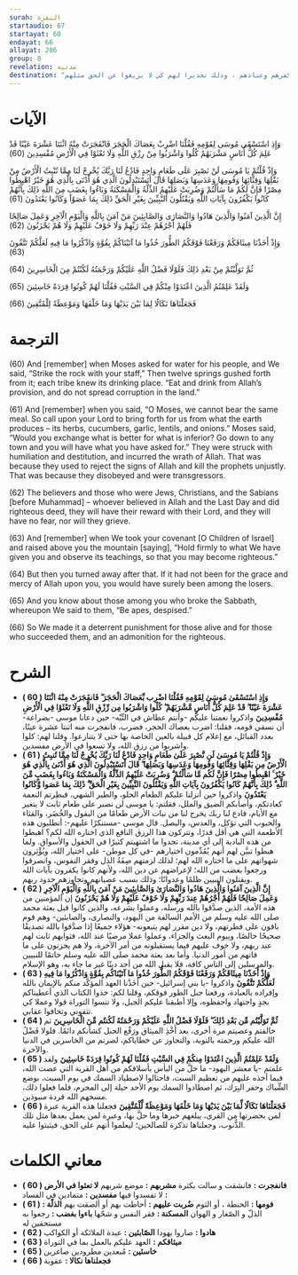 ```yaml
---
surah: البقرة
startaudio: 67
startayat: 60
endayat: 66
allayat: 286
group: 8
revelation: مدنية
destination: "تحدّثت عن معجزة السُّقيا كآية بارزة وظاهرة لسيدنا موسى عليه السلام ، وبيّنت كفر بني إسرائيل وجحودهم رغم إتيانهم بالمعجزات والدلائل التي تدل على وجود الله تعالى . كما ذكّرتهم الآيات بما حل بالأمم السابقة من عذاب عقابا لهم على كفرهم وعنادهم ، وذلك تحذيرا لهم كي لا يزيغوا عن الحق مثلهم"
---
```


# الآيات

<BoxAya>

  وَإِذِ اسْتَسْقَى مُوسَى لِقَوْمِهِ فَقُلْنَا اضْرِبْ بِعَصَاكَ الْحَجَرَ فَانْفَجَرَتْ مِنْهُ اثْنَتَا عَشْرَةَ عَيْنًا قَدْ عَلِمَ كُلُّ أُنَاسٍ مَشْرَبَهُمْ كُلُوا وَاشْرَبُوا مِنْ رِزْقِ اللَّهِ وَلَا تَعْثَوْا فِي الْأَرْضِ مُفْسِدِينَ (60) 

  وَإِذْ قُلْتُمْ يَا مُوسَى لَنْ نَصْبِرَ عَلَى طَعَامٍ وَاحِدٍ فَادْعُ لَنَا رَبَّكَ يُخْرِجْ لَنَا مِمَّا تُنْبِتُ الْأَرْضُ مِنْ بَقْلِهَا وَقِثَّائِهَا وَفُومِهَا وَعَدَسِهَا وَبَصَلِهَا قَالَ أَتَسْتَبْدِلُونَ الَّذِي هُوَ أَدْنَى بِالَّذِي هُوَ خَيْرٌ اهْبِطُوا مِصْرًا فَإِنَّ لَكُمْ مَا سَأَلْتُمْ وَضُرِبَتْ عَلَيْهِمُ الذِّلَّةُ وَالْمَسْكَنَةُ وَبَاءُوا بِغَضَبٍ مِنَ اللَّهِ ذَلِكَ بِأَنَّهُمْ كَانُوا يَكْفُرُونَ بِآيَاتِ اللَّهِ وَيَقْتُلُونَ النَّبِيِّينَ بِغَيْرِ الْحَقِّ ذَلِكَ بِمَا عَصَوْا وَكَانُوا يَعْتَدُونَ (61)

  إِنَّ الَّذِينَ آمَنُوا وَالَّذِينَ هَادُوا وَالنَّصَارَى وَالصَّابِئِينَ مَنْ آمَنَ بِاللَّهِ وَالْيَوْمِ الْآخِرِ وَعَمِلَ صَالِحًا فَلَهُمْ أَجْرُهُمْ عِنْدَ رَبِّهِمْ وَلَا خَوْفٌ عَلَيْهِمْ وَلَا هُمْ يَحْزَنُونَ (62)

  وَإِذْ أَخَذْنَا مِيثَاقَكُمْ وَرَفَعْنَا فَوْقَكُمُ الطُّورَ خُذُوا مَا آتَيْنَاكُمْ بِقُوَّةٍ وَاذْكُرُوا مَا فِيهِ لَعَلَّكُمْ تَتَّقُونَ (63)

  ثُمَّ تَوَلَّيْتُمْ مِنْ بَعْدِ ذَلِكَ فَلَوْلَا فَضْلُ اللَّهِ عَلَيْكُمْ وَرَحْمَتُهُ لَكُنْتُمْ مِنَ الْخَاسِرِينَ (64)

  وَلَقَدْ عَلِمْتُمُ الَّذِينَ اعْتَدَوْا مِنْكُمْ فِي السَّبْتِ فَقُلْنَا لَهُمْ كُونُوا قِرَدَةً خَاسِئِينَ (65) 

  فَجَعَلْنَاهَا نَكَالًا لِمَا بَيْنَ يَدَيْهَا وَمَا خَلْفَهَا وَمَوْعِظَةً لِلْمُتَّقِينَ (66)

</BoxAya>

# الترجمة

<BoxEn>

  (60) And [remember] when Moses asked for water for his people, and We said, “Strike the rock with your staff,” Then twelve springs gushed forth from it; each tribe knew its drinking place. “Eat and drink from Allah’s provision, and do not spread corruption in the land.”

  (61) And [remember] when you said, “O Moses, we cannot bear the same meal. So call upon your Lord to bring forth for us from what the earth produces – its herbs, cucumbers, garlic, lentils, and onions.” Moses said, “Would you exchange what is better for what is inferior? Go down to any town and you will have what you have asked for.” They were struck with humiliation and destitution, and incurred the wrath of Allah. That was because they used to reject the signs of Allah and kill the prophets unjustly. That was because they disobeyed and were transgressors.

  (62) The believers and those who were Jews, Christians, and the Sabians [before Muhammad] – whoever believed in Allah and the Last Day and did righteous deed, they will have their reward with their Lord, and they will have no fear, nor will they grieve.

  (63) And [remember] when We took your covenant [O Children of Israel] and raised above you the mountain [saying], “Hold firmly to what We have given you and observe its teachings, so that you may become righteous.”

  (64) But then you turned away after that. If it had not been for the grace and mercy of Allah upon you, you would have surely been among the losers.

  (65) And you know about those among you who broke the Sabbath, whereupon We said to them, “Be apes, despised.”

  (66) So We made it a deterrent punishment for those alive and for those who succeeded them, and an admonition for the righteous.

</BoxEn>

# الشرح

<BoxExpl>

  * **( 60 ) وَإِذِ اسْتَسْقَىٰ مُوسَىٰ لِقَوْمِهِ فَقُلْنَا اضْرِب بِّعَصَاكَ الْحَجَرَ ۖ فَانفَجَرَتْ مِنْهُ اثْنَتَا عَشْرَةَ عَيْنًا ۖ قَدْ عَلِمَ كُلُّ أُنَاسٍ مَّشْرَبَهُمْ ۖ كُلُوا وَاشْرَبُوا مِن رِّزْقِ اللَّهِ وَلَا تَعْثَوْا فِي الْأَرْضِ مُفْسِدِينَ**  واذكروا نعمتنا عليكم -وأنتم عطاش في التِّيْه- حين دعانا موسى -بضراعة- أن نسقي قومه، فقلنا: اضرب بعصاك الحجر، فضرب، فانفجرت منه اثنتا عشرة عينًا، بعدد القبائل، مع إعلام كل قبيلة بالعين الخاصة بها حتى لا يتنازعوا. وقلنا لهم: كلوا واشربوا من رزق الله، ولا تسعوا في الأرض مفسدين.
  * **( 61 ) وَإِذْ قُلْتُمْ يَا مُوسَىٰ لَن نَّصْبِرَ عَلَىٰ طَعَامٍ وَاحِدٍ فَادْعُ لَنَا رَبَّكَ يُخْرِجْ لَنَا مِمَّا تُنبِتُ الْأَرْضُ مِن بَقْلِهَا وَقِثَّائِهَا وَفُومِهَا وَعَدَسِهَا وَبَصَلِهَا ۖ قَالَ أَتَسْتَبْدِلُونَ الَّذِي هُوَ أَدْنَىٰ بِالَّذِي هُوَ خَيْرٌ ۚ اهْبِطُوا مِصْرًا فَإِنَّ لَكُم مَّا سَأَلْتُمْ ۗ وَضُرِبَتْ عَلَيْهِمُ الذِّلَّةُ وَالْمَسْكَنَةُ وَبَاءُوا بِغَضَبٍ مِّنَ اللَّهِ ۗ ذَٰلِكَ بِأَنَّهُمْ كَانُوا يَكْفُرُونَ بِآيَاتِ اللَّهِ وَيَقْتُلُونَ النَّبِيِّينَ بِغَيْرِ الْحَقِّ ۗ ذَٰلِكَ بِمَا عَصَوا وَّكَانُوا يَعْتَدُونَ**  واذكروا حين أنزلنا عليكم الطعام الحلو، والطير الشهي، فبطِرتم النعمة كعادتكم، وأصابكم الضيق والملل، فقلتم: يا موسى لن نصبر على طعام ثابت لا يتغير مع الأيام، فادع لنا ربك يخرج لنا من نبات الأرض طعامًا من البقول والخُضَر، والقثاء والحبوب التي تؤكل، والعدس، والبصل. قال موسى -مستنكرًا عليهم-: أتطلبون هذه الأطعمة التي هي أقل قدرًا، وتتركون هذا الرزق النافع الذي اختاره الله لكم؟ اهبطوا من هذه البادية إلى أي مدينة، تجدوا ما اشتهيتم كثيرًا في الحقول والأسواق. ولما هبطوا تبيَّن لهم أنهم يُقَدِّمون اختيارهم -في كل موطن- على اختيار الله، ويُؤْثِرون شهواتهم على ما اختاره الله لهم؛ لذلك لزمتهم صِفَةُ الذل وفقر النفوس، وانصرفوا ورجعوا بغضب من الله؛ لإعراضهم عن دين الله، ولأنهم كانوا يكفرون بآيات الله ويقتلون النبيين ظلمًا وعدوانًا؛ وذلك بسبب عصيانهم وتجاوزهم حدود ربهم.
  * **( 62 ) إِنَّ الَّذِينَ آمَنُوا وَالَّذِينَ هَادُوا وَالنَّصَارَىٰ وَالصَّابِئِينَ مَنْ آمَنَ بِاللَّهِ وَالْيَوْمِ الْآخِرِ وَعَمِلَ صَالِحًا فَلَهُمْ أَجْرُهُمْ عِندَ رَبِّهِمْ وَلَا خَوْفٌ عَلَيْهِمْ وَلَا هُمْ يَحْزَنُونَ**  إن المؤمنين من هذه الأمة، الذين صدَّقوا بالله ورسله، وعملوا بشرعه، والذين كانوا قبل بعثة محمد صلى الله عليه وسلم من الأمم السالفة من اليهود، والنصارى، والصابئين- وهم قوم باقون على فطرتهم، ولا دين مقرر لهم يتبعونه- هؤلاء جميعًا إذا صدَّقوا بالله تصديقًا صحيحًا خالصًا، وبيوم البعث والجزاء، وعملوا عملا مرضيًا عند الله، فثوابهم ثابت لهم عند ربهم، ولا خوف عليهم فيما يستقبلونه من أمر الآخرة، ولا هم يحزنون على ما فاتهم من أمور الدنيا. وأما بعد بعثة محمد صلى الله عليه وسلم خاتمًا للنبيين والمرسلين إلى الناس كافة، فلا يقبل الله من أحد دينًا غير ما جاء به، وهو الإسلام.
  * **( 63 ) وَإِذْ أَخَذْنَا مِيثَاقَكُمْ وَرَفَعْنَا فَوْقَكُمُ الطُّورَ خُذُوا مَا آتَيْنَاكُم بِقُوَّةٍ وَاذْكُرُوا مَا فِيهِ لَعَلَّكُمْ تَتَّقُونَ**  واذكروا -يا بني إسرائيل- حين أَخَذْنا العهد المؤكَّد منكم بالإيمان بالله وإفراده بالعبادة، ورفعنا جبل الطور فوقكم، وقلنا لكم: خذوا الكتاب الذي أعطيناكم بجدٍ واجتهاد واحفظوه، وإلا أطبقنا عليكم الجبل، ولا تنسوا التوراة قولا وعملا كي تتقوني وتخافوا عقابي.
  * **( 64 ) ثُمَّ تَوَلَّيْتُم مِّن بَعْدِ ذَٰلِكَ ۖ فَلَوْلَا فَضْلُ اللَّهِ عَلَيْكُمْ وَرَحْمَتُهُ لَكُنتُم مِّنَ الْخَاسِرِينَ**  ثم خالفتم وعصيتم مرة أخرى، بعد أَخْذِ الميثاق ورَفْع الجبل كشأنكم دائمًا. فلولا فَضْلُ الله عليكم ورحمته بالتوبة، والتجاوز عن خطاياكم، لصرتم من الخاسرين في الدنيا والآخرة.
  * **( 65 ) وَلَقَدْ عَلِمْتُمُ الَّذِينَ اعْتَدَوْا مِنكُمْ فِي السَّبْتِ فَقُلْنَا لَهُمْ كُونُوا قِرَدَةً خَاسِئِينَ**  ولقد علمتم -يا معشر اليهود- ما حلَّ من البأس بأسلافكم من أهل القرية التي عصت الله، فيما أخذه عليهم من تعظيم السبت، فاحتالوا لاصطياد السمك في يوم السبت، بوضع الشِّباك وحفر البِرَك، ثم اصطادوا السمك يوم الأحد حيلة إلى المحرم، فلما فعلوا ذلك، مسخهم الله قردة منبوذين.
  * **( 66 ) فَجَعَلْنَاهَا نَكَالًا لِّمَا بَيْنَ يَدَيْهَا وَمَا خَلْفَهَا وَمَوْعِظَةً لِّلْمُتَّقِينَ**  فجعلنا هذه القرية عبرة لمن بحضرتها من القرى، يبلغهم خبرها وما حلَّ بها، وعبرة لمن يعمل بعدها مثل تلك الذُّنوب، وجعلناها تذكرة للصالحين؛ ليعلموا أنهم على الحق، فيثبتوا عليه.

</BoxExpl>

# معاني الكلمات

<Box>

  * **( 60 )   فانفجرت :** فانشقت و سالت بكثرة
  **مشربهم :** موضع شربهم
  **لا تعثوا في الأرض :** لا تفسدوا فيها
  **مفسدين :** متمادين في الفساد
  * **( 61 )   فومها :** الحنطة ، أو الثوم
  **ضُربت عليهم :** أحاطت بهم أو ألصقت بهم
  **الذلّة :** الذلّ و الصّغار و الهوان
  **المسكنة :** فقر النفس و شحّها
  **باءوا بغضب :** رجعوا به مستحقين له
  * **( 62 )   هادوا :** صاروا يهودا
  **الصّابئين :** عبدة الملائكة أو الكواكب
  * **( 63 )   ميثاقكم :** العهد عليكم بالعمل بما في التوراة
  * **( 65 )   خاسئين :** مُبعدين مطرودين صاغرين
  * **( 66 )   فجعلناها نكالا :** عقوبة

</Box>